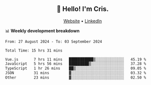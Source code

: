 
<h2 align="center">👋 Hello! I'm Cris.</h2>
<p align="center">
  <a href="https://www.criscunas.dev">Website</a> •
  <a href="https://www.linkedin.com/in/cristophercunas/">LinkedIn</a> 
</p>


📊 **Weekly development breakdown**
<!--START_SECTION:waka-->

```txt
From: 27 August 2024 - To: 03 September 2024

Total Time: 15 hrs 31 mins

Vue.js       7 hrs 11 mins   ███████████▒░░░░░░░░░░░░░   45.19 %
JavaScript   5 hrs 56 mins   █████████▒░░░░░░░░░░░░░░░   37.28 %
TypeScript   1 hr 26 mins    ██▒░░░░░░░░░░░░░░░░░░░░░░   09.05 %
JSON         31 mins         ▓░░░░░░░░░░░░░░░░░░░░░░░░   03.32 %
Other        23 mins         ▓░░░░░░░░░░░░░░░░░░░░░░░░   02.50 %
```

<!--END_SECTION:waka-->
